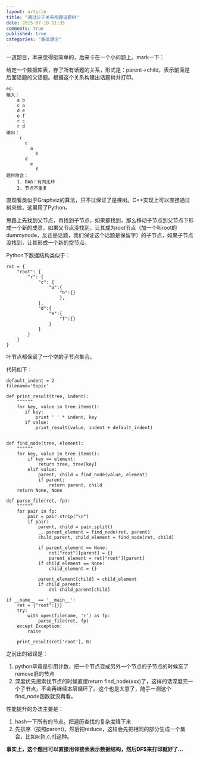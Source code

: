 ```yaml
---
layout: article
title: "通过父子关系构建话题树"
date: 2015-07-18 11:35
comments: true
published: true
categories: "基础理论"
---
```

  
  一道题目，本来觉得挺简单的，后来卡在一个小问题上。mark一下：

  给定一个数据库表，存了所有话题的关系，形式是：parent->child，表示前面是后面话题的父话题。根据这个关系构建出话题树并打印。

  	eg:
  	输入：
	  	a b
	  	c a
	  	d e
	  	e f
	  	r c
	  	r d
	输出：
		 r
		   c
		     a
		       b
		   d
		     e
		       f
	题目隐含：
		1. DAG：有向无环
		2. 节点不重复

  直观看类似于Graphviz的算法，只不过保证了是棵树。C++实现上可以直接通过树来做，这里用了Python。

<!--more-->

  思路上先找到父节点，再找到子节点，如果都找到，那么移动子节点到父节点下形成一个新的成员，如果父节点没找到，让其成为root节点（加一个叫root的dummynode，反正是话题，我们保证这个话题是保留字）的子节点，如果子节点没找到，让其形成一个新的空节点。

  Python下数据结构类似于：

    ret = {
        "root": {
            "r": {
                "c": {
                    "a":{
                    	"b":{}
                    	},
                },
                "d":{
                    "e":{
                    	"f":{}
                    }
                }
            }
        }
    }

  叶节点都保留了一个空的子节点集合。

  代码如下：

	default_indent = 2
	filename='topic'

	def print_result(tree, indent):
	    """"""
	    for key, value in tree.items():
	       if key:
	           print ' ' * indent, key
	       if value:
	           print_result(value, indent + default_indent)


	def find_node(tree, element):
	    """"""
	    for key, value in tree.items():
	        if key == element:
	            return tree, tree[key]
	        elif value:
	            parent, child = find_node(value, element)
	            if parent:
	                return parent, child
	    return None, None

	def parse_file(ret, fp):
	    """"""
	    for pair in fp:
	        pair = pair.strip("\n")
	        if pair:
	            parent, child = pair.split()
	            _, parent_element = find_node(ret, parent)
	            child_parent, child_element = find_node(ret, child)

	            if parent_element == None:
	                ret["root"][parent] = {}
	                parent_element = ret["root"][parent]
	            if child_element == None:
	                child_element = {}

	            parent_element[child] = child_element
	            if child_parent:
	                del child_parent[child]

	if __name__ == '__main__':
	    ret = {"root":{}}
	    try:
	        with open(filename, 'r') as fp:
	            parse_file(ret, fp)
	    except Exception:
	        raise

	    print_result(ret['root'], 0)
  
  之前出的错误是：

1. python毕竟是引用计数，把一个节点变成另外一个节点的子节点的时候忘了remove旧的节点
2. 深度优先搜索找节点的时候直接return find_node(xxx)了，这样的话深度完一个子节点，不会再继续本层循环了。这个也是大意了，随手一测这个find_node函数就没再看。

  性能提升的办法主要是：
  
1. hash一下所有的节点。把遍历查找的复杂度降下来
2. 先排序（按照parent)，然后把reduce，这样会先把相同的部分生成一个集合，比如a:[b,c,d]这种。



**事实上，这个题目可以直接用邻接表表示数据结构，然后DFS来打印就好了...**
